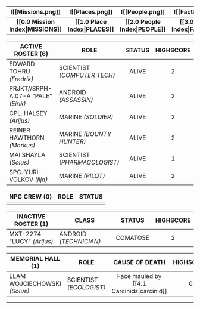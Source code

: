 
|          ![[Missions.png]]          | ![[Places.png]] |         ![[People.png]]          | ![[Factions.png]] | ![[Threats.png]] |
| :---------------------------------: | :----------------------------------: | :------------------------------: | :----------------------------------: | :----------------------------------: |
| **[[0.0 Mission Index\|MISSIONS]]** |   **[[1.0 Place Index\|PLACES]]**    | **[[2.0 People Index\|PEOPLE]]** | **[[3.0 Faction Index\|FACTIONS]]**  |  **[[4.0 Threat Index\|THREATS]]**   |

| **ACTIVE ROSTER (6)**               | **ROLE**                     | **STATUS** | **HIGHSCORE** |
| ----------------------------------- | ---------------------------- | :--------: | :-----------: |
| EDWARD TOHRU *(Fredrik)*            | SCIENTIST *(COMPUTER TECH)*  |   ALIVE    |       2       |
| PRJKT//SRPH-Λ:07-A "PALE" *(Eirik)* | ANDROID *(ASSASSIN)*         |   ALIVE    |       2       |
| CPL. HALSEY *(Arijus)*              | MARINE *(SOLDIER)*           |   ALIVE    |       2       |
| REINER HAWTHORN *(Markus)*          | MARINE *(BOUNTY HUNTER)*     |   ALIVE    |       2       |
| MAI SHAYLA *(Solus)*                | SCIENTIST *(PHARMACOLOGIST)* |   ALIVE    |       1       |
| SPC. YURI VOLKOV *(Ilja)*           | MARINE *(PILOT)*             |   ALIVE    |       2       |

| **NPC CREW (0)** | **ROLE** | **STATUS** |
| ---------------- | -------- | :--------: |
|                  |          |            |

| **INACTIVE ROSTER (1)**    | **CLASS**              | **STATUS** | **HIGHSCORE** |
| -------------------------- | ---------------------- | :--------: | :-----------: |
| MXT-2274 "LUCY" *(Arijus)* | ANDROID *(TECHNICIAN)* |  COMATOSE  |       2       |

| **MEMORIAL HALL (1)**        | **ROLE**                |             **CAUSE OF DEATH**             | **HIGHSCORE** |
| ---------------------------- | ----------------------- | :----------------------------------------: | :-----------: |
| ELAM WOJCIECHOWSKI *(Solus)* | SCIENTIST *(ECOLOGIST)* | Face mauled by [[4.1 Carcinids\|carcinid]] |       0       |

---

